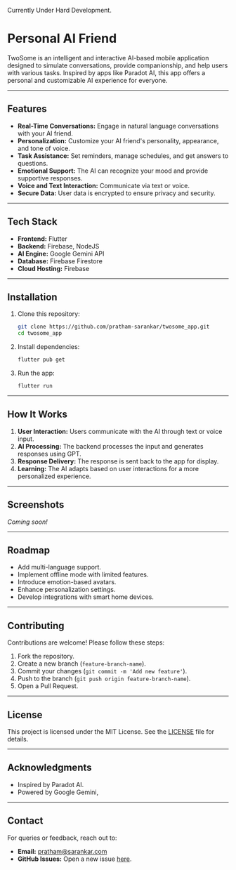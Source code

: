 Currently Under Hard Development.

# Personal AI Friend

TwoSome is an intelligent and interactive AI-based mobile application designed to simulate conversations, provide companionship, and help users with various tasks. Inspired by apps like Paradot AI, this app offers a personal and customizable AI experience for everyone.

---

## Features

- **Real-Time Conversations:** Engage in natural language conversations with your AI friend.
- **Personalization:** Customize your AI friend's personality, appearance, and tone of voice.
- **Task Assistance:** Set reminders, manage schedules, and get answers to questions.
- **Emotional Support:** The AI can recognize your mood and provide supportive responses.
- **Voice and Text Interaction:** Communicate via text or voice.
- **Secure Data:** User data is encrypted to ensure privacy and security.

---

## Tech Stack

- **Frontend:** Flutter
- **Backend:** Firebase, NodeJS
- **AI Engine:** Google Gemini API
- **Database:** Firebase Firestore
- **Cloud Hosting:** Firebase

---

## Installation

1. Clone this repository:
   ```bash
   git clone https://github.com/pratham-sarankar/twosome_app.git
   cd twosome_app
   ```

2. Install dependencies:
   ```bash
   flutter pub get
   ```

3. Run the app:
   ```bash
   flutter run
   ```

---

## How It Works

1. **User Interaction:** Users communicate with the AI through text or voice input.
2. **AI Processing:** The backend processes the input and generates responses using GPT.
3. **Response Delivery:** The response is sent back to the app for display.
4. **Learning:** The AI adapts based on user interactions for a more personalized experience.

---

## Screenshots

*Coming soon!*

---

## Roadmap

- Add multi-language support.
- Implement offline mode with limited features.
- Introduce emotion-based avatars.
- Enhance personalization settings.
- Develop integrations with smart home devices.

---

## Contributing

Contributions are welcome! Please follow these steps:

1. Fork the repository.
2. Create a new branch (`feature-branch-name`).
3. Commit your changes (`git commit -m 'Add new feature'`).
4. Push to the branch (`git push origin feature-branch-name`).
5. Open a Pull Request.

---

## License

This project is licensed under the MIT License. See the [LICENSE](LICENSE) file for details.

---

## Acknowledgments

- Inspired by Paradot AI.
- Powered by Google Gemini,

---

## Contact

For queries or feedback, reach out to:

- **Email:** pratham@sarankar.com
- **GitHub Issues:** Open a new issue [here](https://github.com/pratham-sarankar/twosome_app/issues).
